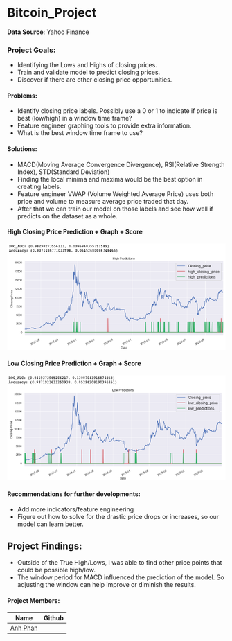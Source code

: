 # Bitcoin_Project

**Data Source**: Yahoo Finance  

### Project Goals:
- Identifying the Lows and Highs of closing prices.
- Train and validate model to predict closing prices.
- Discover if there are other closing price opportunities.

#### Problems:
- Identify closing price labels. Possibly use a 0 or 1 to indicate if price is best (low/high) in a window time frame?
- Feature engineer graphing tools to provide extra information.
- What is the best window time frame to use?

#### Solutions:
- MACD(Moving Average Convergence Divergence), RSI(Relative Strength Index), STD(Standard Deviation)
- Finding the local minima and maxima would be the best option in creating labels. 
- Feature engineer VWAP (Volume Weighted Average Price) uses both price and volume to measure average price traded that day.
- After that we can train our model on those labels and see how well if predicts on the dataset as a whole. 

#### High Closing Price Prediction + Graph + Score
![alt text](https://github.com/anhbiphan/Project_Bitcoin/blob/Anh/images/high_preds.png?raw=true)

#### Low Closing Price Prediction + Graph + Score
![alt text](https://github.com/anhbiphan/Project_Bitcoin/blob/Anh/images/low_preds.png?raw=true)



#### Recommendations for further developments:
- Add more indicators/feature engineering
- Figure out how to solve for the drastic price drops or increases, so our model can learn better.
     
  
## Project Findings:
- Outside of the True High/Lows, I was able to find other price points that could be possible high/low.
- The window period for MACD influenced the prediction of the model. So adjusting the window can help improve or diminish the results.
  

#### Project Members:

|Name     |  Github   | 
|---------|-----------------|
|[Anh Phan](https://github.com/anhbiphan)


